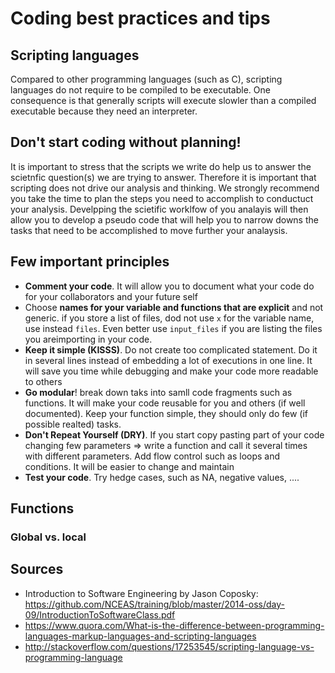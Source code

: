 # Coding best practices and tips

## Scripting languages

Compared to other programming languages (such as C), scripting languages do not require to be compiled to be executable. One consequence is that generally scripts will execute slowler than a compiled executable because they need an interpreter. 

## Don't start coding without planning!

It is important to stress that the scripts we write do help us to answer the scietnfic question(s) we are trying to answer. Therefore it is important that scripting does not drive our analysis and thinking. We strongly recommend you take the time to plan the steps you need to accomplish to conductuct your analysis. Develpping the scietific worklfow of you analayis will then allow you to develop a pseudo code that will help you to narrow downs the tasks that need to be accomplished to move further your analaysis.

## Few important principles

* **Comment your code**. It will allow you to document what your code do for your collaborators and your future self
* Choose **names for your variable and functions that are explicit** and not generic. if you store a list of files, dod not use ```x``` for the variable name, use instead ```files```. Even better use ```input_files``` if you are listing the files you areimporting in your code.
* **Keep it simple (KISSS)**. Do not create too complicated statement. Do it in several lines instead of embedding a lot of executions in one line. It will save you time while debugging and make your code more readable to others
* **Go modular**! break down taks into samll code fragments such as functions. It will make your code reusable for you and others (if well documented). Keep your function simple, they should only do few (if possible realted) tasks.
* **Don't Repeat Yourself (DRY)**. If you start copy pasting part of your code changing few parameters => write a function and call it several times with different parameters. Add flow control such as loops and conditions. It will be easier to change and maintain
* **Test your code**. Try hedge cases, such as NA, negative values, ....


## Functions
### Global vs. local



## Sources
- Introduction to Software Engineering by Jason Coposky: https://github.com/NCEAS/training/blob/master/2014-oss/day-09/IntroductionToSoftwareClass.pdf
- https://www.quora.com/What-is-the-difference-between-programming-languages-markup-languages-and-scripting-languages
- http://stackoverflow.com/questions/17253545/scripting-language-vs-programming-language